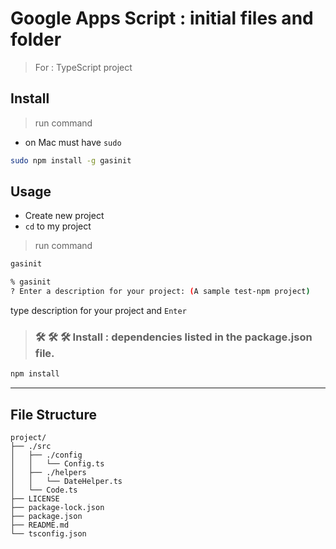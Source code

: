 # Google Apps Script : initial files and folder  
> For : TypeScript project  

## Install  
> run command  
- on Mac must have `sudo`  
```bash
sudo npm install -g gasinit
```  

## Usage  
- Create new project 
- `cd` to my project  
> run command  
```bash
gasinit
```  

```bash
% gasinit
? Enter a description for your project: (A sample test-npm project)
```  
type description for your project  and `Enter`  

> ### 🛠️ 🛠️ 🛠️ Install : dependencies listed in the package.json file.  
```bash
npm install
```  

---   

## File Structure  

```plaintext
project/
├── ./src
│   ├── ./config
│   │   └── Config.ts
│   ├── ./helpers
│   │   └── DateHelper.ts
│   └── Code.ts
├── LICENSE
├── package-lock.json
├── package.json
├── README.md
└── tsconfig.json
```  


